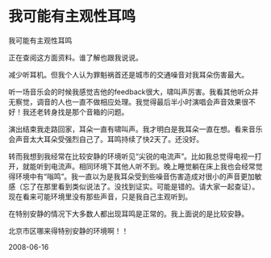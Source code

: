 # 我可能有主观性耳鸣

我可能有主观性耳鸣

正在查阅这方面资料。谁了解也跟我说说。

减少听耳机。但我个人认为罪魁祸首还是城市的交通噪音对我耳朵伤害最大。

听一场音乐会的时候我感觉吉他的feedback很大，啸叫声厉害。我看其他听众并无察觉，调音的人也一直不做相应处理。我觉得最后半小时演唱会声音效果很不好！我还老转身找是那个音箱的问题。

演出结束我走路回家，耳朵一直有啸叫声。我才明白是我耳朵一直在想。看来音乐会声音太大耳朵受强烈自己了。耳鸣持续了快2天了。还没好。

转而我想到我经常在比较安静的环境听见“尖锐的电流声”。比如我总觉得电视一打开，就能听到电流声。相同环境下其他人听不到。晚上睡觉躺在床上我也会经常觉得环境中有“嗡鸣”。我一直以为是我耳朵受到些噪音伤害造成对很小的声音更加敏感（忘了在那里看到类似说法了。没找到证实。可能是错的。请大家一起查证）。现在看来可能环境里没有那些声音，只是我自己主观听到。

在特别安静的情况下大多数人都出现耳鸣是正常的。我上面说的是比较安静。

北京市区哪来得特别安静的环境啊！！

2008-06-16